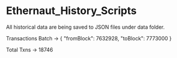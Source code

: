 # Ethernaut_History_Scripts

All historical data are being saved to JSON files under data folder.

Transactions Batch -> {
"fromBlock": 7632928,
"toBlock": 7773000
}

Total Txns -> 18746
